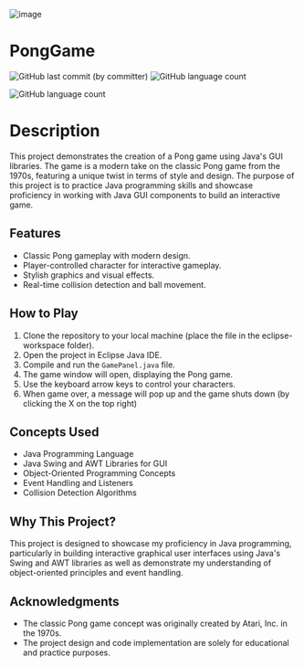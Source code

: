 ![image](https://github.com/YashvirSingh123/PongGame2/assets/138590587/da83e8db-c917-47a7-96aa-9e3c2b6c78f8)
# PongGame

![GitHub last commit (by committer)](https://img.shields.io/github/last-commit/YashvirSingh123/PongGame2)
![GitHub language count](https://img.shields.io/github/languages/count/YashvirSingh123/PongGame2)


![GitHub language count](https://img.shields.io/github/languages/count/YashvirSingh123/PongGame2)

# Description
This project demonstrates the creation of a Pong game using Java's GUI libraries. The game is a modern take on the classic Pong game from the 1970s, featuring a unique twist in terms of style and design. The purpose of this project is to practice Java programming skills and showcase proficiency in working with Java GUI components to build an interactive game.



## Features

- Classic Pong gameplay with modern design.
- Player-controlled character for interactive gameplay.
- Stylish graphics and visual effects.
- Real-time collision detection and ball movement.

## How to Play

1. Clone the repository to your local machine (place the file in the eclipse-workspace folder).
2. Open the project in Eclipse Java IDE.
3. Compile and run the `GamePanel.java` file.
4. The game window will open, displaying the Pong game.
5. Use the keyboard arrow keys to control your characters.
6. When game over, a message will pop up and the game shuts down (by clicking the X on the top right)

## Concepts Used

- Java Programming Language
- Java Swing and AWT Libraries for GUI
- Object-Oriented Programming Concepts
- Event Handling and Listeners
- Collision Detection Algorithms

## Why This Project?

This project is designed to showcase my proficiency in Java programming, particularly in building interactive graphical user interfaces using Java's Swing and AWT libraries as well as demonstrate my understanding of object-oriented principles and event handling.

  
## Acknowledgments

- The classic Pong game concept was originally created by Atari, Inc. in the 1970s.
- The project design and code implementation are solely for educational and practice purposes.



